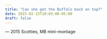 ```yaml
---
title: "Can she get the Buffalo back on top?"
date: 2015-02-15T20:03:00-05:00
draft: false
---
```

— 2015 Scotties, MB mini-montage
<!--more--> 


